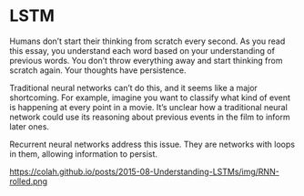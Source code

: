 # LSTM
Humans don’t start their thinking from scratch every second. As you read this essay, you understand each word based on your understanding of previous words. You don’t throw everything away and start thinking from scratch again. Your thoughts have persistence.

Traditional neural networks can’t do this, and it seems like a major shortcoming. For example, imagine you want to classify what kind of event is happening at every point in a movie. It’s unclear how a traditional neural network could use its reasoning about previous events in the film to inform later ones.

Recurrent neural networks address this issue. They are networks with loops in them, allowing information to persist.

https://colah.github.io/posts/2015-08-Understanding-LSTMs/img/RNN-rolled.png
